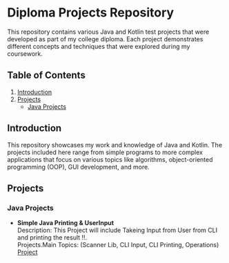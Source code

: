 # Diploma Projects Repository

This repository contains various Java and Kotlin test projects that were developed as part of my college diploma. Each project demonstrates different concepts and techniques that were explored during my coursework.

## Table of Contents

1. [Introduction](#introduction)
2. [Projects](#projects)
   - [Java Projects](#java-projects)

## Introduction

This repository showcases my work and knowledge of Java and Kotlin. The projects included here range from simple programs to more complex applications that focus on various topics like algorithms, object-oriented programming (OOP), GUI development, and more.

## Projects

### Java Projects

- **Simple Java Printing & UserInput**  
  Description: This Project will include Takeing Input from User from CLI and printing the result !!.  
  Projects.Main Topics: (Scanner Lib, CLI Input, CLI Printing, Operations)
  [Project](https://github.com/Siddhesh2377/GPM-CLG-Test-Projects/blob/master/src/Projects/UserInputCal.java)

